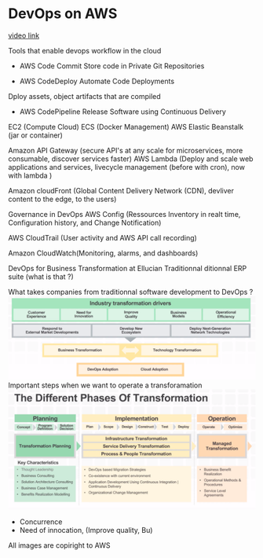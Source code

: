 # DevOps on AWS

[video link](https://www.youtube.com/watch?v=071rB05Oj9g&feature=youtu.be)

Tools that enable devops workflow in the cloud

- AWS Code Commit
Store code in Private Git Repositories

- AWS CodeDeploy
Automate Code Deployments

Dploy assets, object artifacts that are compiled

- AWS CodePipeline
Release Software using Continuous Delivery

EC2 (Compute Cloud)
ECS (Docker Management)
AWS Elastic Beanstalk (jar or container)

Amazon API Gateway (secure API's at any scale for microservices, more consumable, discover services faster)
AWS Lambda (Deploy and scale web applications and services, livecycle management (before with cron), now with lambda )

Amazon cloudFront (Global Content Delivery Network (CDN), devliver content to the edge, to the users)

Governance in DevOps
AWS Config (Ressources Inventory in realt time, Configuration history, and Change Notification)

AWS CloudTrail (User activity and AWS API call recording)

Amazon CloudWatch(Monitoring, alarms, and dashboards)

DevOps for Business Transformation at Ellucian
Traditionnal ditionnal ERP suite (what is that ?)


What takes companies from traditionnal software development to DevOps ?
![images](./images/transformation-need.png)
Important steps when we want to operate a transforamation
![images](./images/transformation-phase.png)
- Concurrence
- Need of innocation, (Improve quality, Bu)


All images are copiright to AWS
